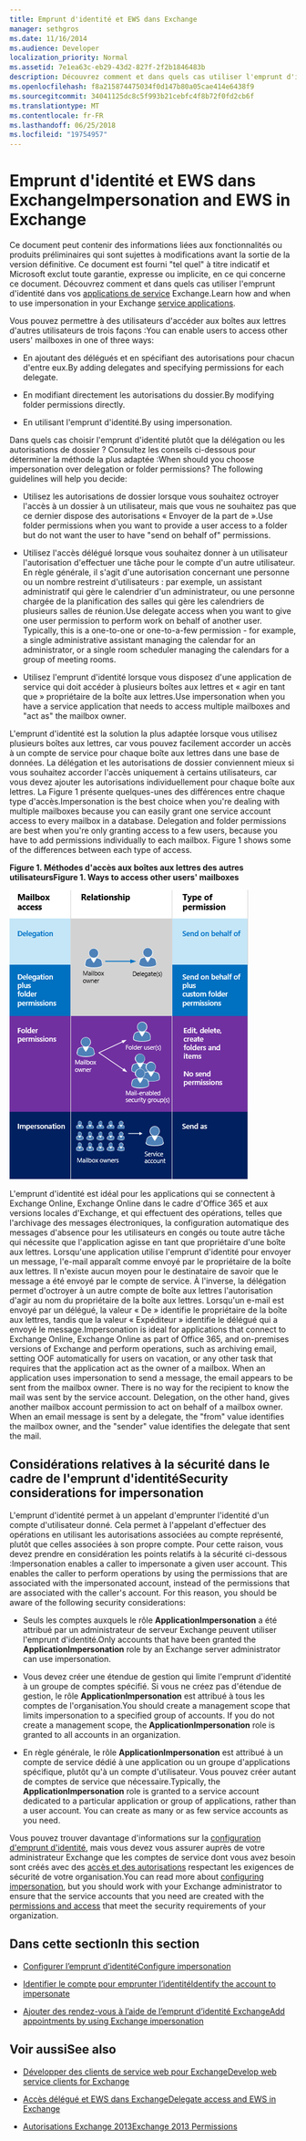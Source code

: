 ```yaml
---
title: Emprunt d'identité et EWS dans Exchange
manager: sethgros
ms.date: 11/16/2014
ms.audience: Developer
localization_priority: Normal
ms.assetid: 7e1ea63c-eb29-43d2-827f-2f2b1846483b
description: Découvrez comment et dans quels cas utiliser l'emprunt d'identité dans vos applications de service Exchange.
ms.openlocfilehash: f8a215874475034f0d147b80a05cae414e6438f9
ms.sourcegitcommit: 34041125dc8c5f993b21cebfc4f8b72f0fd2cb6f
ms.translationtype: MT
ms.contentlocale: fr-FR
ms.lasthandoff: 06/25/2018
ms.locfileid: "19754957"
---
```

# <a name="impersonation-and-ews-in-exchange"></a><span data-ttu-id="d76af-103">Emprunt d'identité et EWS dans Exchange</span><span class="sxs-lookup"><span data-stu-id="d76af-103">Impersonation and EWS in Exchange</span></span>

<span data-ttu-id="d76af-104">Ce document peut contenir des informations liées aux fonctionnalités ou produits préliminaires qui sont sujettes à modifications avant la sortie de la version définitive. Ce document est fourni "tel quel" à titre indicatif et Microsoft exclut toute garantie, expresse ou implicite, en ce qui concerne ce document. Découvrez comment et dans quels cas utiliser l'emprunt d'identité dans vos [applications de service](ews-application-types.md) Exchange.</span><span class="sxs-lookup"><span data-stu-id="d76af-104">Learn how and when to use impersonation in your Exchange [service applications](ews-application-types.md).</span></span>
  
<span data-ttu-id="d76af-105">Vous pouvez permettre à des utilisateurs d'accéder aux boîtes aux lettres d'autres utilisateurs de trois façons :</span><span class="sxs-lookup"><span data-stu-id="d76af-105">You can enable users to access other users' mailboxes in one of three ways:</span></span>
  
- <span data-ttu-id="d76af-106">En ajoutant des délégués et en spécifiant des autorisations pour chacun d'entre eux.</span><span class="sxs-lookup"><span data-stu-id="d76af-106">By adding delegates and specifying permissions for each delegate.</span></span>
    
- <span data-ttu-id="d76af-107">En modifiant directement les autorisations du dossier.</span><span class="sxs-lookup"><span data-stu-id="d76af-107">By modifying folder permissions directly.</span></span>
    
- <span data-ttu-id="d76af-108">En utilisant l'emprunt d'identité.</span><span class="sxs-lookup"><span data-stu-id="d76af-108">By using impersonation.</span></span>
    
<span data-ttu-id="d76af-p101">Dans quels cas choisir l'emprunt d'identité plutôt que la délégation ou les autorisations de dossier ? Consultez les conseils ci-dessous pour déterminer la méthode la plus adaptée :</span><span class="sxs-lookup"><span data-stu-id="d76af-p101">When should you choose impersonation over delegation or folder permissions? The following guidelines will help you decide:</span></span>
  
- <span data-ttu-id="d76af-111">Utilisez les autorisations de dossier lorsque vous souhaitez octroyer l'accès à un dossier à un utilisateur, mais que vous ne souhaitez pas que ce dernier dispose des autorisations « Envoyer de la part de ».</span><span class="sxs-lookup"><span data-stu-id="d76af-111">Use folder permissions when you want to provide a user access to a folder but do not want the user to have "send on behalf of" permissions.</span></span> 
    
- <span data-ttu-id="d76af-p102">Utilisez l'accès délégué lorsque vous souhaitez donner à un utilisateur l'autorisation d'effectuer une tâche pour le compte d'un autre utilisateur. En règle générale, il s'agit d'une autorisation concernant une personne ou un nombre restreint d'utilisateurs : par exemple, un assistant administratif qui gère le calendrier d'un administrateur, ou une personne chargée de la planification des salles qui gère les calendriers de plusieurs salles de réunion.</span><span class="sxs-lookup"><span data-stu-id="d76af-p102">Use delegate access when you want to give one user permission to perform work on behalf of another user. Typically, this is a one-to-one or one-to-a-few permission - for example, a single administrative assistant managing the calendar for an administrator, or a single room scheduler managing the calendars for a group of meeting rooms.</span></span>
    
- <span data-ttu-id="d76af-114">Utilisez l'emprunt d'identité lorsque vous disposez d'une application de service qui doit accéder à plusieurs boîtes aux lettres et « agir en tant que » propriétaire de la boîte aux lettres.</span><span class="sxs-lookup"><span data-stu-id="d76af-114">Use impersonation when you have a service application that needs to access multiple mailboxes and "act as" the mailbox owner.</span></span>
    
<span data-ttu-id="d76af-p103">L'emprunt d'identité est la solution la plus adaptée lorsque vous utilisez plusieurs boîtes aux lettres, car vous pouvez facilement accorder un accès à un compte de service pour chaque boîte aux lettres dans une base de données. La délégation et les autorisations de dossier conviennent mieux si vous souhaitez accorder l'accès uniquement à certains utilisateurs, car vous devez ajouter les autorisations individuellement pour chaque boîte aux lettres. La Figure 1 présente quelques-unes des différences entre chaque type d'accès.</span><span class="sxs-lookup"><span data-stu-id="d76af-p103">Impersonation is the best choice when you're dealing with multiple mailboxes because you can easily grant one service account access to every mailbox in a database. Delegation and folder permissions are best when you're only granting access to a few users, because you have to add permissions individually to each mailbox. Figure 1 shows some of the differences between each type of access.</span></span>
  
<span data-ttu-id="d76af-118">**Figure 1. Méthodes d'accès aux boîtes aux lettres des autres utilisateurs**</span><span class="sxs-lookup"><span data-stu-id="d76af-118">**Figure 1. Ways to access other users' mailboxes**</span></span>

![Diagramme montrant les types d'accès à la boîte aux lettres, la relation entre les propriétaires de boîtes aux lettres et le délégué pour chaque type, ainsi que le type d'autorisation. Autorisations « Envoyer pour le compte de » pour les autorisations de dossier et/ou délégation. Autorisations « Envoyer en tant que » pour l'emprunt d'identité.](media/Ex15_Delegate_Overview.png)
  
<span data-ttu-id="d76af-p105">L'emprunt d'identité est idéal pour les applications qui se connectent à Exchange Online, Exchange Online dans le cadre d'Office 365 et aux versions locales d'Exchange, et qui effectuent des opérations, telles que l'archivage des messages électroniques, la configuration automatique des messages d'absence pour les utilisateurs en congés ou toute autre tâche qui nécessite que l'application agisse en tant que propriétaire d'une boîte aux lettres. Lorsqu'une application utilise l'emprunt d'identité pour envoyer un message, l'e-mail apparaît comme envoyé par le propriétaire de la boîte aux lettres. Il n'existe aucun moyen pour le destinataire de savoir que le message a été envoyé par le compte de service. À l'inverse, la délégation permet d'octroyer à un autre compte de boîte aux lettres l'autorisation d'agir au nom du propriétaire de la boîte aux lettres. Lorsqu'un e-mail est envoyé par un délégué, la valeur « De » identifie le propriétaire de la boîte aux lettres, tandis que la valeur « Expéditeur » identifie le délégué qui a envoyé le message.</span><span class="sxs-lookup"><span data-stu-id="d76af-p105">Impersonation is ideal for applications that connect to Exchange Online, Exchange Online as part of Office 365, and on-premises versions of Exchange and perform operations, such as archiving email, setting OOF automatically for users on vacation, or any other task that requires that the application act as the owner of a mailbox. When an application uses impersonation to send a message, the email appears to be sent from the mailbox owner. There is no way for the recipient to know the mail was sent by the service account. Delegation, on the other hand, gives another mailbox account permission to act on behalf of a mailbox owner. When an email message is sent by a delegate, the "from" value identifies the mailbox owner, and the "sender" value identifies the delegate that sent the mail.</span></span> 
  
## <a name="security-considerations-for-impersonation"></a><span data-ttu-id="d76af-127">Considérations relatives à la sécurité dans le cadre de l'emprunt d'identité</span><span class="sxs-lookup"><span data-stu-id="d76af-127">Security considerations for impersonation</span></span>

<span data-ttu-id="d76af-p106">L'emprunt d'identité permet à un appelant d'emprunter l'identité d'un compte d'utilisateur donné. Cela permet à l'appelant d'effectuer des opérations en utilisant les autorisations associées au compte représenté, plutôt que celles associées à son propre compte. Pour cette raison, vous devez prendre en considération les points relatifs à la sécurité ci-dessous :</span><span class="sxs-lookup"><span data-stu-id="d76af-p106">Impersonation enables a caller to impersonate a given user account. This enables the caller to perform operations by using the permissions that are associated with the impersonated account, instead of the permissions that are associated with the caller's account. For this reason, you should be aware of the following security considerations:</span></span>
  
- <span data-ttu-id="d76af-131">Seuls les comptes auxquels le rôle **ApplicationImpersonation** a été attribué par un administrateur de serveur Exchange peuvent utiliser l'emprunt d'identité.</span><span class="sxs-lookup"><span data-stu-id="d76af-131">Only accounts that have been granted the **ApplicationImpersonation** role by an Exchange server administrator can use impersonation.</span></span> 
    
- <span data-ttu-id="d76af-p107">Vous devez créer une étendue de gestion qui limite l'emprunt d'identité à un groupe de comptes spécifié. Si vous ne créez pas d'étendue de gestion, le rôle **ApplicationImpersonation** est attribué à tous les comptes de l'organisation.</span><span class="sxs-lookup"><span data-stu-id="d76af-p107">You should create a management scope that limits impersonation to a specified group of accounts. If you do not create a management scope, the **ApplicationImpersonation** role is granted to all accounts in an organization.</span></span> 
    
- <span data-ttu-id="d76af-p108">En règle générale, le rôle **ApplicationImpersonation** est attribué à un compte de service dédié à une application ou un groupe d'applications spécifique, plutôt qu'à un compte d'utilisateur. Vous pouvez créer autant de comptes de service que nécessaire.</span><span class="sxs-lookup"><span data-stu-id="d76af-p108">Typically, the **ApplicationImpersonation** role is granted to a service account dedicated to a particular application or group of applications, rather than a user account. You can create as many or as few service accounts as you need.</span></span> 
    
<span data-ttu-id="d76af-136">Vous pouvez trouver davantage d'informations sur la [configuration d'emprunt d'identité](how-to-configure-impersonation.md), mais vous devez vous assurer auprès de votre administrateur Exchange que les comptes de service dont vous avez besoin sont créés avec des [accès et des autorisations](http://technet.microsoft.com/en-us/library/dd351175%28v=exchg.150%29.aspx) respectant les exigences de sécurité de votre organisation.</span><span class="sxs-lookup"><span data-stu-id="d76af-136">You can read more about [configuring impersonation](how-to-configure-impersonation.md), but you should work with your Exchange administrator to ensure that the service accounts that you need are created with the [permissions and access](http://technet.microsoft.com/en-us/library/dd351175%28v=exchg.150%29.aspx) that meet the security requirements of your organization.</span></span> 
  
## <a name="in-this-section"></a><span data-ttu-id="d76af-137">Dans cette section</span><span class="sxs-lookup"><span data-stu-id="d76af-137">In this section</span></span>

- [<span data-ttu-id="d76af-138">Configurer l’emprunt d’identité</span><span class="sxs-lookup"><span data-stu-id="d76af-138">Configure impersonation</span></span>](how-to-configure-impersonation.md)
    
- [<span data-ttu-id="d76af-139">Identifier le compte pour emprunter l’identité</span><span class="sxs-lookup"><span data-stu-id="d76af-139">Identify the account to impersonate</span></span>](how-to-identify-the-account-to-impersonate.md)
    
- [<span data-ttu-id="d76af-140">Ajouter des rendez-vous à l’aide de l’emprunt d’identité Exchange</span><span class="sxs-lookup"><span data-stu-id="d76af-140">Add appointments by using Exchange impersonation</span></span>](how-to-add-appointments-by-using-exchange-impersonation.md)
    
## <a name="see-also"></a><span data-ttu-id="d76af-141">Voir aussi</span><span class="sxs-lookup"><span data-stu-id="d76af-141">See also</span></span>


- [<span data-ttu-id="d76af-142">Développer des clients de service web pour Exchange</span><span class="sxs-lookup"><span data-stu-id="d76af-142">Develop web service clients for Exchange</span></span>](develop-web-service-clients-for-exchange.md)
    
- [<span data-ttu-id="d76af-143">Accès délégué et EWS dans Exchange</span><span class="sxs-lookup"><span data-stu-id="d76af-143">Delegate access and EWS in Exchange</span></span>](delegate-access-and-ews-in-exchange.md)
    
- [<span data-ttu-id="d76af-144">Autorisations Exchange 2013</span><span class="sxs-lookup"><span data-stu-id="d76af-144">Exchange 2013 Permissions</span></span>](http://technet.microsoft.com/en-us/library/dd351175%28v=exchg.150%29.aspx)
    

